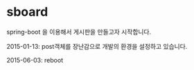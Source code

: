 sboard
======

spring-boot 을 이용해서 게시판을 만들고자 시작합니다.

2015-01-13: post객체를 장난감으로 개발의 환경을 설정하고 있습니다.

2015-06-03: reboot
